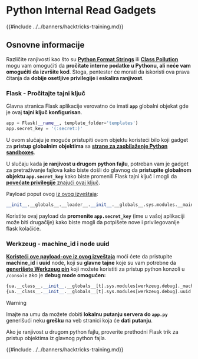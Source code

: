 # Python Internal Read Gadgets

{{#include ../../banners/hacktricks-training.md}}

## Osnovne informacije

Različite ranjivosti kao što su [**Python Format Strings**](bypass-python-sandboxes/index.html#python-format-string) ili [**Class Pollution**](class-pollution-pythons-prototype-pollution.md) mogu vam omogućiti da **pročitate interne podatke u Pythonu, ali neće vam omogućiti da izvršite kod**. Stoga, pentester će morati da iskoristi ova prava čitanja da **dobije osetljive privilegije i eskalira ranjivost**.

### Flask - Pročitajte tajni ključ

Glavna stranica Flask aplikacije verovatno će imati **`app`** globalni objekat gde je ovaj **tajni ključ konfigurisan**.
```python
app = Flask(__name__, template_folder='templates')
app.secret_key = '(:secret:)'
```
U ovom slučaju je moguće pristupiti ovom objektu koristeći bilo koji gadget za **pristup globalnim objektima** sa [**strane za zaobilaženje Python sandboxes**](bypass-python-sandboxes/index.html).

U slučaju kada **je ranjivost u drugom python fajlu**, potreban vam je gadget za pretraživanje fajlova kako biste došli do glavnog da **pristupite globalnom objektu `app.secret_key`** kako biste promenili Flask tajni ključ i mogli da [**povećate privilegije** znajući ovaj ključ](../../network-services-pentesting/pentesting-web/flask.md#flask-unsign).

Payload poput ovog [iz ovog izveštaja](https://ctftime.org/writeup/36082):
```python
__init__.__globals__.__loader__.__init__.__globals__.sys.modules.__main__.app.secret_key
```
Koristite ovaj payload da **promenite `app.secret_key`** (ime u vašoj aplikaciji može biti drugačije) kako biste mogli da potpišete nove i privilegovanije flask kolačiće.

### Werkzeug - machine_id i node uuid

[**Koristeći ove payload-ove iz ovog izveštaja**](https://vozec.fr/writeups/tweedle-dum-dee/) moći ćete da pristupite **machine_id** i **uuid** node, koji su **glavne tajne** koje su vam potrebne da [**generišete Werkzeug pin**](../../network-services-pentesting/pentesting-web/werkzeug.md) koji možete koristiti za pristup python konzoli u `/console` ako je **debug mode omogućen:**
```python
{ua.__class__.__init__.__globals__[t].sys.modules[werkzeug.debug]._machine_id}
{ua.__class__.__init__.__globals__[t].sys.modules[werkzeug.debug].uuid._node}
```
> [!WARNING]
> Imajte na umu da možete dobiti **lokalnu putanju servera do `app.py`** generišući neku **grešku** na veb stranici koja će **dati putanju**.

Ako je ranjivost u drugom python fajlu, proverite prethodni Flask trik za pristup objektima iz glavnog python fajla.

{{#include ../../banners/hacktricks-training.md}}
